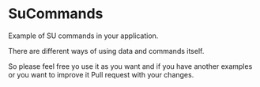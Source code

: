 SuCommands
==========

Example of SU commands in your application. 

There are different ways of using data and commands itself. 

So please feel free yo use it as you want and if you have another examples or you want to improve it Pull request with your changes. 
